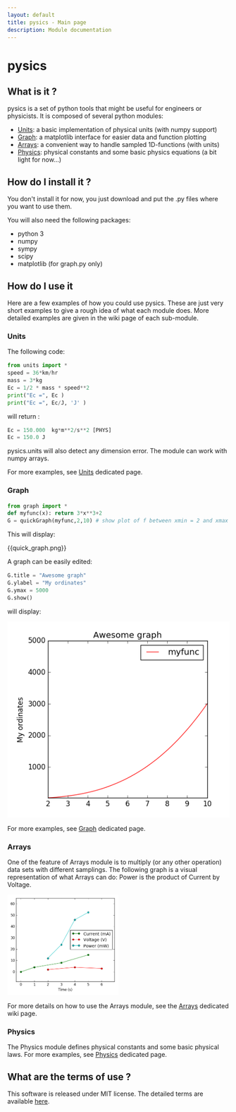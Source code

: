 ```yaml
---
layout: default
title: pysics - Main page
description: Module documentation
---
```

# pysics 

## What is it ? 

pysics is a set of python tools that might be useful for engineers or physicists.
It is composed of several python modules:

 * [Units](Units.html): a basic implementation of physical units (with numpy support)
 * [Graph](Graph.html): a matplotlib interface for easier data and function plotting
 * [Arrays](Arrays.html): a convenient way to handle sampled 1D-functions (with units)
 * [Physics](Physics.html): physical constants and some basic physics equations (a bit light for now...)


## How do I install it ? 

You don't install it for now, you just download and put the .py files where you want to use them.

You will also need the following packages:
 * python 3
 * numpy
 * sympy
 * scipy
 * matplotlib (for graph.py only)


## How do I use it 

Here are a few examples of how you could use pysics. These are just very short examples to give a rough idea of what each module does. More detailed examples are given in the wiki page of each sub-module.

### Units 

The following code:
```python
from units import *
speed = 36*km/hr
mass = 3*kg
Ec = 1/2 * mass * speed**2
print("Ec =", Ec )
print("Ec =", Ec/J, 'J' )
```
will return :

```python
Ec = 150.000  kg*m**2/s**2 [PHYS]
Ec = 150.0 J
```

pysics.units will also detect any dimension error. The module can work with numpy arrays.

For more examples, see [Units](Units.html) dedicated page.

### Graph 
```python
from graph import *
def myfunc(x): return 3*x**3+2
G = quickGraph(myfunc,2,10) # show plot of f between xmin = 2 and xmax = 10
```

This will display:

{{quick_graph.png}}

A graph can be easily edited:

```python
G.title = "Awesome graph"
G.ylabel = "My ordinates"
G.ymax = 5000
G.show()
```

will display:


![IMAGE](images/quick_graph_2.png)

For more examples, see [Graph](Graph.html) dedicated page.

### Arrays 

One of the feature of Arrays module is to multiply (or any other operation) data sets with different samplings. The following graph is a visual representation of what Arrays can do: Power is the product of Current by Voltage.

<img src="images/array_graph.png" alt="drawing" width="50%"/>

For more details on how to use the Arrays module, see the [Arrays](Arrays.html) dedicated wiki page.

### Physics 

The Physics module defines physical constants and some basic physical laws. For more examples, see [Physics](Physics.html) dedicated page.

## What are the terms of use ? 

This software is released under MIT license. The detailed terms are available [here](License.html).
